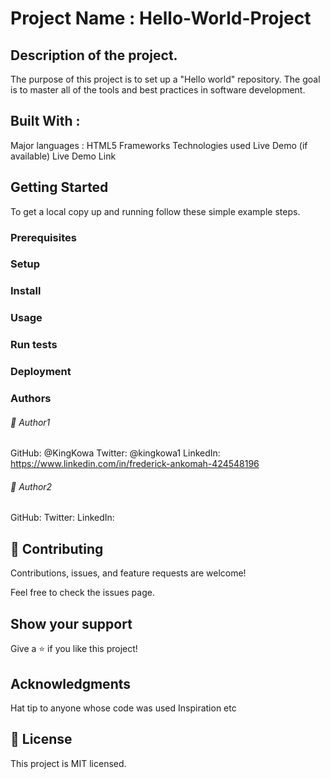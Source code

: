 # Project Name : Hello-World-Project

## Description of the project.

The purpose of this project is to set up a "Hello world" repository. The goal
is to master all of the tools and best practices in software development.

## Built With : 
Major languages : HTML5
Frameworks
Technologies used
Live Demo (if available)
Live Demo Link

## Getting Started


To get a local copy up and running follow these simple example steps.

### Prerequisites
### Setup
### Install
### Usage
### Run tests
### Deployment
### Authors
###### 👤 Author1

GitHub: @KingKowa
Twitter: @kingkowa1
LinkedIn: https://www.linkedin.com/in/frederick-ankomah-424548196
###### 👤 Author2

GitHub: 
Twitter: 
LinkedIn: 
## 🤝 Contributing
Contributions, issues, and feature requests are welcome!

Feel free to check the issues page.

## Show your support
Give a ⭐️ if you like this project!

## Acknowledgments
Hat tip to anyone whose code was used
Inspiration
etc
## 📝 License
This project is MIT licensed.